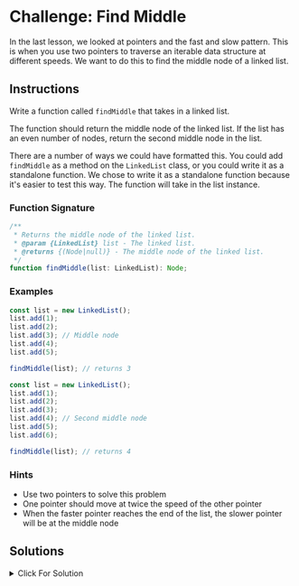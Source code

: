 # Challenge: Find Middle

In the last lesson, we looked at pointers and the fast and slow pattern. This is when you use two pointers to traverse an iterable data structure at different speeds. We want to do this to find the middle node of a linked list.

## Instructions

Write a function called `findMiddle` that takes in a linked list.

The function should return the middle node of the linked list. If the list has an even number of nodes, return the second middle node in the list.

There are a number of ways we could have formatted this. You could add `findMiddle` as a method on the `LinkedList` class, or you could write it as a standalone function. We chose to write it as a standalone function because it's easier to test this way. The function will take in the list instance.

### Function Signature

```js
/**
 * Returns the middle node of the linked list.
 * @param {LinkedList} list - The linked list.
 * @returns {(Node|null)} - The middle node of the linked list.
 */
function findMiddle(list: LinkedList): Node;
```

### Examples

```js
const list = new LinkedList();
list.add(1);
list.add(2);
list.add(3); // Middle node
list.add(4);
list.add(5);

findMiddle(list); // returns 3
```

```js
const list = new LinkedList();
list.add(1);
list.add(2);
list.add(3);
list.add(4); // Second middle node
list.add(5);
list.add(6);

findMiddle(list); // returns 4
```

### Hints

- Use two pointers to solve this problem
- One pointer should move at twice the speed of the other pointer
- When the faster pointer reaches the end of the list, the slower pointer will be at the middle node

## Solutions

<details>
  <summary>Click For Solution</summary>


```js
function findMiddle(list) {
  let slow = list.head;
  let fast = list.head;
  let prev = null;

  while (fast !== null && fast.next !== null) {
    fast = fast.next.next;
    prev = slow;
    slow = slow.next;
  }

  if (fast === null) {
    // Even number of nodes
    return prev.next;
  } else {
    // Odd number of nodes
    return slow;
  }
}
```

<details>
  <summary>Click For Solution</summary>

### Explanation

We will use the `fast and slow pointer pattern` to find the middle node of the linked list.

- Set both pointers to the head of the list.
- Run a while loop to traverse the list. The loop condition is that the fast pointer is not null and the next node of the fast pointer is not null. This ensures that the fast pointer is always ahead of the slow pointer.
- Inside the loop, move the fast pointer two nodes at a time by assigning `fast = fast.next.next`. Then move the slow pointer one node at a time by assigning `slow = slow.next`.
- After the loop, check if the fast pointer is null. If it is null, then the list has an even number of nodes. In this case, return the second middle node, which is the next node of the slow pointer. If the fast pointer is not null, then the list has an odd number of nodes. In this case, return the slow pointer.

### Time & Space Complexity

The time complexity of the function `findMiddle(list)` is `O(n)`, where n is the number of nodes in the linked list. This is because the function uses a two-pointer approach to find the middle node of the linked list. The fast pointer moves twice as fast as the slow pointer, effectively iterating through the entire linked list once.

The space complexity of the function is `O(1)`. Regardless of the size of the linked list, the function only uses a constant amount of additional space to store the slow, fast, and prev pointers. It doesn't use any additional data structures or recursion, so the space complexity remains constant.

</details>

## Test Cases

```js
describe('findMiddle', () => {
  test('should return the middle node for a linked list with an odd number of nodes', () => {
    const list = new LinkedList();
    list.add(1);
    list.add(2);
    list.add(3);
    list.add(4);
    list.add(5);

    const middleNode = findMiddle(list);
    expect(middleNode.data).toBe(3);
  });

  test('should return the second middle node for a linked list with an even number of nodes', () => {
    const list = new LinkedList();
    list.add(1);
    list.add(2);
    list.add(3);
    list.add(4);
    list.add(5);
    list.add(6);

    const middleNode = findMiddle(list);
    expect(middleNode.data).toBe(4);
  });
});
```
